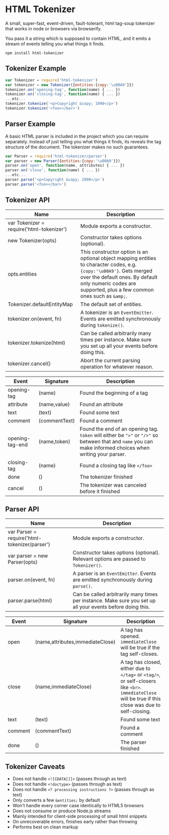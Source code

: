 # HTML Tokenizer

A small, super-fast, event-driven, fault-tolerant, html tag-soup tokenizer that works in node or browsers via browserify.

You pass it a string which is supposed to contain HTML, and it emits a stream of events telling you what things it finds.

```
npm install html-tokenizer
```

## Tokenizer Example

```js
var Tokenizer = require('html-tokenizer')
var tokenizer = new Tokenizer({entities:{copy:'\u00A9'}})
tokenizer.on('opening-tag', function(name) { ... })
tokenizer.on('closing-tag', function(name) { ... })
...etc...
tokenizer.tokenize('<p>Copyright &copy; 1998</p>')
tokenizer.tokenize('<foo></bar>')
```

## Parser Example

A basic HTML parser is included in the project which you can require separately.
Instead of just telling you what things it finds, its reveals the tag structure of the document.
The tokenizer makes no such guarantees.

```js
var Parser = require('html-tokenizer/parser')
var parser = new Parser({entities:{copy:'\u00A9'}})
parser.on('open', function(name, attributes) { ... })
parser.on('close', function(name) { ... })
...etc...
parser.parse('<p>Copyright &copy; 1998</p>')
parser.parse('<foo></bar>')
```

## Tokenizer API

Name | Description
---- | -----------
var Tokenizer = require('html-tokenizer') | Module exports a constructor.
new Tokenizer(opts) | Constructor takes options (optional).
opts.entities | This constructor option is an optional object mapping entities to character codes, e.g. `{copy:'\u00A9'}`. Gets merged over the default ones. By default only numeric codes are supported, plus a few common ones such as `&amp;`.
Tokenizer.defaultEntityMap | The default set of entities.
tokenizer.on(event, fn) | A tokenizer is an `EventEmitter`. Events are emitted synchronously during `tokenize()`.
tokenizer.tokenize(html) | Can be called arbitrarily many times per instance. Make sure you set up all your events before doing this.
tokenizer.cancel() | Abort the current parsing operation for whatever reason.

Event | Signature | Description
----- | --------- | -----------
opening-tag | (name) | Found the beginning of a tag
attribute | (name,value) | Found an attribute
text | (text) | Found some text
comment | (commentText) | Found a comment
opening-tag-end | (name,token) | Found the end of an opening tag. `token` will either be `">"` or `"/>"` so between that and `name` you can make informed choices when writing your parser.
closing-tag | (name) | Found a closing tag like `</foo>`
done | () | The tokenizer finished
cancel | () | The tokenizer was canceled before it finished

## Parser API

Name | Description
---- | -----------
var Parser = require('html-tokenizer/parser') | Module exports a constructor.
var parser = new Parser(opts) | Constructor takes options (optional). Relevant options are passed to `Tokenizer()`.
parser.on(event, fn) | A parser is an `EventEmitter`. Events are emitted synchronously during `parse()`.
parser.parse(html) | Can be called arbitrarily many times per instance. Make sure you set up all your events before doing this.

Event | Signature | Description
----- | --------- | -----------
open | (name,attributes,immediateClose) | A tag has opened. `immediateClose` will be true if the tag self-closes.
close | (name,immediateClose) | A tag has closed, either due to `</tag>` or `<tag/>`, or self-closers like `<br>`. `immediateClose` will be true if this close was due to self-closing.
text | (text) | Found some text
comment | (commentText) | Found a comment
done | () | The parser finished

## Tokenizer Caveats

 * Does not handle `<![CDATA[]]>` (passes through as text)
 * Does not handle `<!doctype>` (passes through as text)
 * Does not handle `<? processing instructions ?>` (passes through as text)
 * Only converts a few `&entities;` by default
 * Won't handle every corner case identically to HTML5 browsers
 * Does not consume or produce Node.js streams
 * Mainly intended for client-side processing of small html snippets
 * On unrecoverable errors, finishes early rather than throwing
 * Performs best on clean markup
